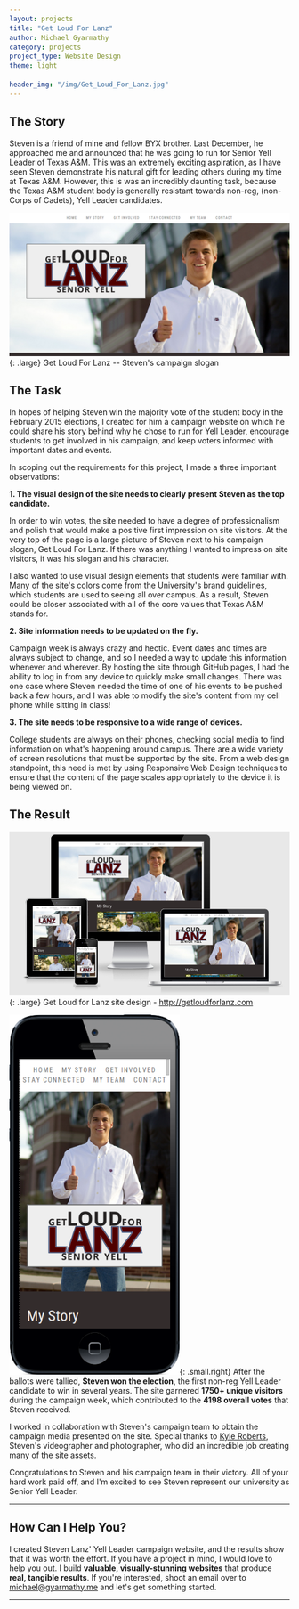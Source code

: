 ```yaml
---
layout: projects
title: "Get Loud For Lanz"
author: Michael Gyarmathy
category: projects
project_type: Website Design
theme: light

header_img: "/img/Get_Loud_For_Lanz.jpg"
---
```


## The Story

Steven is a friend of mine and fellow BYX brother. Last December, he approached 
me and announced that he was going to run for Senior Yell Leader of Texas A&M. This was 
an extremely exciting aspiration, as I have seen Steven demonstrate his natural gift for 
leading others during my time at Texas A&M. However, this is was an incredibly daunting 
task, because the Texas A&M student body is generally resistant towards non-reg, (non-Corps 
of Cadets), Yell Leader candidates.

![](/img/getloudforlanz_screenshot.png){: .large} <span class="caption">Get Loud For Lanz -- Steven's campaign slogan</span>

## The Task

In hopes of helping Steven win the majority vote of the student body in the February 2015 
elections, I created for him a campaign website on which he could share his story behind 
why he chose to run for Yell Leader, encourage students to get involved in his campaign, 
and keep voters informed with important dates and events.

In scoping out the requirements for this project, I made a three important observations:

**1. The visual design of the site needs to clearly present Steven as the top candidate.**

In order to win votes, the site needed to have a degree of professionalism and polish that 
would make a positive first impression on site visitors. At the very top of the page is 
a large picture of Steven next to his campaign slogan, Get Loud For Lanz. If there was 
anything I wanted to impress on site visitors, it was his slogan and his character.

I also wanted to use visual design elements that students were familiar with. Many of the 
site's colors come from the University's brand guidelines, which students are used to seeing all 
over campus. As a result, Steven could be closer associated with all of the core values that 
Texas A&M stands for.

**2. Site information needs to be updated on the fly.**

Campaign week is always crazy and hectic. Event dates and times are always subject to change, 
and so I needed a way to update this information whenever and wherever. By hosting the site 
through GitHub pages, I had the ability to log in from any device to quickly make small changes.
There was one case where Steven needed the time of one of his events to be pushed back a few hours, 
and I was able to modify the site's content from my cell phone while sitting in class!

**3. The site needs to be responsive to a wide range of devices.**

College students are always on their phones, checking social media to find information 
on what's happening around campus. There are a wide variety of screen resolutions that 
must be supported by the site. From a web design standpoint, this need is met by 
using Responsive Web Design techniques to ensure that the content of the page 
scales appropriately to the device it is being viewed on.

## The Result 

![](/img/getloudforlanzdevices.jpg){: .large} <span class="caption">Get Loud for Lanz site design - <a href="http://getloudforlanz.com">http://getloudforlanz.com</a></span>

![](/img/getloudforlanziphone.png){: .small.right} After the ballots were tallied, **Steven 
won the election**, the first non-reg Yell Leader candidate to win in several years. The site 
garnered **1750+ unique visitors** during the campaign week, which contributed to the 
**4198 overall votes** that Steven received.

I worked in collaboration with Steven's campaign team to obtain the campaign media presented 
on the site. Special thanks to [Kyle Roberts](https://www.linkedin.com/in/kylearoberts), Steven's 
videographer and photographer, who did an incredible job creating many of the site assets.

Congratulations to Steven and his campaign team in their victory. All of your hard work paid off, and 
I'm excited to see Steven represent our university as Senior Yell Leader.

---

## How Can I Help You?

I created Steven Lanz' Yell Leader campaign website, and the results show that it was worth 
the effort. If you have a project in mind, I would love to help you out. I build **valuable, 
visually-stunning websites** that produce **real, tangible results**. If you're interested, shoot 
an email over to [michael@gyarmathy.me](mailto:michael@gyarmathy.me) and let's get 
something started.

---




